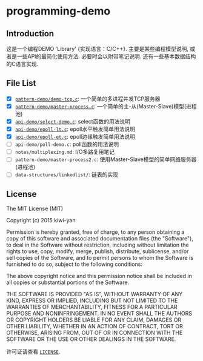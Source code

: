 # programming-demo
## Introduction
这是一个编程DEMO 'Library' {实现语言：C/C++}. 主要是某些编程模型说明, 或者是一些API的最简化使用方法. 必要时会以附带笔记说明. 还有一些基本数据结构的C语言实现.

## File List
- [x] [`pattern-demo/demo-tcp.c`](https://github.com/kiwi-yan/programming-demo/blob/master/pattern-demo/demo-tcp.c):
        一个简单的多进程并发TCP服务器
- [x] [`pattern-demo/master-process.c`](https://github.com/kiwi-yan/programming-demo/blob/master/pattern-demo/master-process.c):
        一个简单的主-从(Master-Slave)模型(进程池)
- [x] [`api-demo/select-demo.c`](https://github.com/kiwi-yan/programming-demo/blob/master/api-demo/select-demo.c):
        select函数的用法说明
- [x] [`api-demo/epoll-lt.c`](https://github.com/kiwi-yan/programming-demo/blob/master/api-demo/epoll-lt.c):
        epoll水平触发简单用法说明
- [x] [`api-demo/epoll-et.c`](https://github.com/kiwi-yan/programming-demo/blob/master/api-demo/epoll-et.c):
        epoll边缘触发简单用法说明
- [ ] `api-demo/poll-demo.c`:
        poll函数的用法说明
- [ ] `notes/multiplexing.md`:
        I/O多路复用笔记
- [ ] `pattern-demo/master-process2.c`:
        使用Master-Slave模型的简单网络服务器(进程池)
- [ ] `data-structures/linkedlist/`:
        链表的实现

## License
The MIT License (MIT)

Copyright (c) 2015 kiwi-yan

Permission is hereby granted, free of charge, to any person obtaining a copy
of this software and associated documentation files (the "Software"), to deal
in the Software without restriction, including without limitation the rights
to use, copy, modify, merge, publish, distribute, sublicense, and/or sell
copies of the Software, and to permit persons to whom the Software is
furnished to do so, subject to the following conditions:

The above copyright notice and this permission notice shall be included in all
copies or substantial portions of the Software.

THE SOFTWARE IS PROVIDED "AS IS", WITHOUT WARRANTY OF ANY KIND, EXPRESS OR
IMPLIED, INCLUDING BUT NOT LIMITED TO THE WARRANTIES OF MERCHANTABILITY,
FITNESS FOR A PARTICULAR PURPOSE AND NONINFRINGEMENT. IN NO EVENT SHALL THE
AUTHORS OR COPYRIGHT HOLDERS BE LIABLE FOR ANY CLAIM, DAMAGES OR OTHER
LIABILITY, WHETHER IN AN ACTION OF CONTRACT, TORT OR OTHERWISE, ARISING FROM,
OUT OF OR IN CONNECTION WITH THE SOFTWARE OR THE USE OR OTHER DEALINGS IN THE
SOFTWARE.

许可证请查看 [`LICENSE`](https://github.com/kiwi-yan/programming-demo/blob/master/LICENSE).
